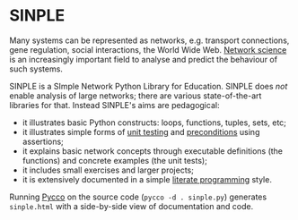 # SINPLE

Many systems can be represented as networks, e.g. transport connections, gene regulation, social interactions, the World Wide Web. [Network science](http://en.wikipedia.org/wiki/Network_science) is an increasingly important field to analyse and predict the behaviour of such systems. 

SINPLE is a SImple Network Python Library for Education. SINPLE does *not* enable analysis of large networks; there are various state-of-the-art libraries for that. Instead SINPLE's aims are pedagogical:

- it illustrates basic Python constructs: loops, functions, tuples, sets, etc;
- it illustrates simple forms of [unit testing](http://en.wikipedia.org/wiki/Unit_testing) and [preconditions](http://en.wikipedia.org/wiki/Precondition) using assertions;
- it explains basic network concepts through executable definitions (the functions) and concrete examples (the unit tests);
- it includes small exercises and larger projects;
- it is extensively documented in a simple [literate programming](http://en.wikipedia.org/wiki/Literate_programming) style. 

Running [Pycco](http://fitzgen.github.io/pycco/) on the source code (`pycco -d . sinple.py`) generates `sinple.html` with a side-by-side view of documentation and code.